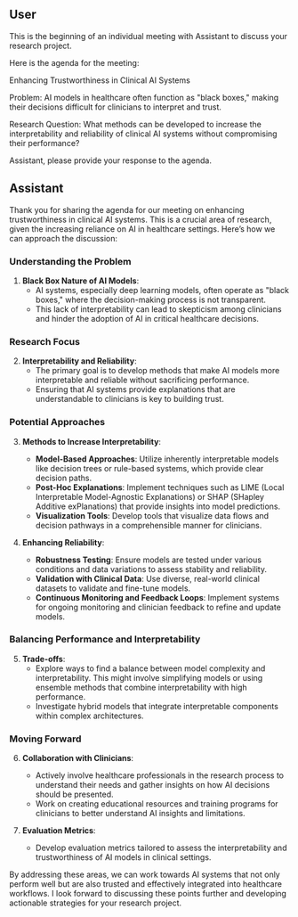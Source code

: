 ## User

This is the beginning of an individual meeting with Assistant to discuss your research project.

Here is the agenda for the meeting:

Enhancing Trustworthiness in Clinical AI Systems

Problem: AI models in healthcare often function as "black boxes," making their decisions difficult for clinicians to interpret and trust.

Research Question: What methods can be developed to increase the interpretability and reliability of clinical AI systems without compromising their performance?

Assistant, please provide your response to the agenda.

## Assistant

Thank you for sharing the agenda for our meeting on enhancing trustworthiness in clinical AI systems. This is a crucial area of research, given the increasing reliance on AI in healthcare settings. Here’s how we can approach the discussion:

### Understanding the Problem
1. **Black Box Nature of AI Models**: 
   - AI systems, especially deep learning models, often operate as "black boxes," where the decision-making process is not transparent.
   - This lack of interpretability can lead to skepticism among clinicians and hinder the adoption of AI in critical healthcare decisions.

### Research Focus
2. **Interpretability and Reliability**:
   - The primary goal is to develop methods that make AI models more interpretable and reliable without sacrificing performance.
   - Ensuring that AI systems provide explanations that are understandable to clinicians is key to building trust.

### Potential Approaches
3. **Methods to Increase Interpretability**:
   - **Model-Based Approaches**: Utilize inherently interpretable models like decision trees or rule-based systems, which provide clear decision paths.
   - **Post-Hoc Explanations**: Implement techniques such as LIME (Local Interpretable Model-Agnostic Explanations) or SHAP (SHapley Additive exPlanations) that provide insights into model predictions.
   - **Visualization Tools**: Develop tools that visualize data flows and decision pathways in a comprehensible manner for clinicians.

4. **Enhancing Reliability**:
   - **Robustness Testing**: Ensure models are tested under various conditions and data variations to assess stability and reliability.
   - **Validation with Clinical Data**: Use diverse, real-world clinical datasets to validate and fine-tune models.
   - **Continuous Monitoring and Feedback Loops**: Implement systems for ongoing monitoring and clinician feedback to refine and update models.

### Balancing Performance and Interpretability
5. **Trade-offs**:
   - Explore ways to find a balance between model complexity and interpretability. This might involve simplifying models or using ensemble methods that combine interpretability with high performance.
   - Investigate hybrid models that integrate interpretable components within complex architectures.

### Moving Forward
6. **Collaboration with Clinicians**:
   - Actively involve healthcare professionals in the research process to understand their needs and gather insights on how AI decisions should be presented.
   - Work on creating educational resources and training programs for clinicians to better understand AI insights and limitations.

7. **Evaluation Metrics**:
   - Develop evaluation metrics tailored to assess the interpretability and trustworthiness of AI models in clinical settings.

By addressing these areas, we can work towards AI systems that not only perform well but are also trusted and effectively integrated into healthcare workflows. I look forward to discussing these points further and developing actionable strategies for your research project.

